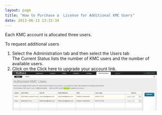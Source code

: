 ```yaml
---
layout: page
title: "How to Purchase a  License for Additional KMC Users"
date: 2013-06-13 13:15:34
---
```


Each KMC account is allocated three users.

<p class="mce-procedure">
  To request additional users
</p>

1.  Select the Administration tab and then select the Users tab  
    The Current Status lists the number of KMC users and the number of available users.
2.  Click on the Click here to upgrade your account link.  
    <img src="../../assets/1073.img">

 